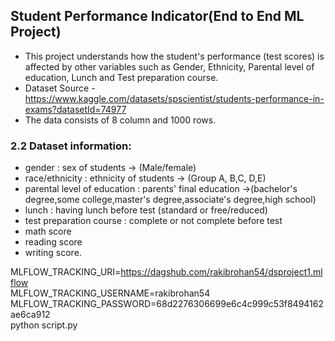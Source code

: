 ## Student Performance Indicator(End to End ML Project)
- This project understands how the student's performance (test scores) is affected by other variables such as Gender, Ethnicity, Parental level of education, Lunch and Test preparation course.
- Dataset Source - https://www.kaggle.com/datasets/spscientist/students-performance-in-exams?datasetId=74977
- The data consists of 8 column and 1000 rows.

### 2.2 Dataset information:
- gender : sex of students  -> (Male/female)
- race/ethnicity : ethnicity of students -> (Group A, B,C, D,E)
- parental level of education : parents' final education ->(bachelor's degree,some college,master's degree,associate's degree,high school)
- lunch : having lunch before test (standard or free/reduced) 
- test preparation course : complete or not complete before test
- math score
- reading score
- writing score.






MLFLOW_TRACKING_URI=https://dagshub.com/rakibrohan54/dsproject1.mlflow \
MLFLOW_TRACKING_USERNAME=rakibrohan54 \
MLFLOW_TRACKING_PASSWORD=68d2276306699e6c4c999c53f8494162ae6ca912 \
python script.py